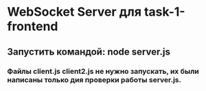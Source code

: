 # WebSocket Server для task-1-frontend

## Запустить командой: node server.js

### Файлы client.js client2.js не нужно запускать, их были написаны только дия проверки работы server.js.

